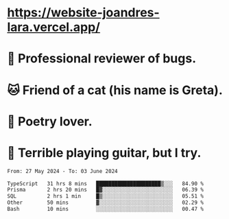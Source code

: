 # https://website-joandres-lara.vercel.app/
# 🐛 Professional reviewer of bugs.
# 🐱 Friend of a cat (his name is Greta).
# 📜 Poetry lover.
# 🎸 Terrible playing guitar, but I try.

<!--START_SECTION:waka-->

```txt
From: 27 May 2024 - To: 03 June 2024

TypeScript   31 hrs 8 mins   █████████████████████▒░░░   84.90 %
Prisma       2 hrs 20 mins   █▓░░░░░░░░░░░░░░░░░░░░░░░   06.39 %
SQL          2 hrs 1 min     █▒░░░░░░░░░░░░░░░░░░░░░░░   05.51 %
Other        50 mins         ▓░░░░░░░░░░░░░░░░░░░░░░░░   02.29 %
Bash         10 mins         ░░░░░░░░░░░░░░░░░░░░░░░░░   00.47 %
```

<!--END_SECTION:waka-->
